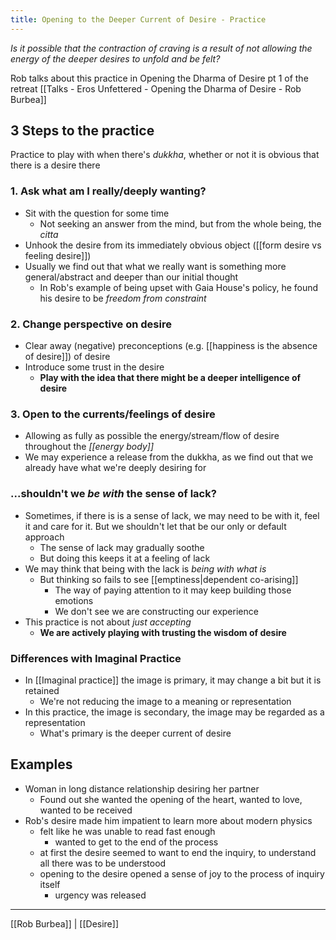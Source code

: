 ```yaml
---
title: Opening to the Deeper Current of Desire - Practice
---
```

*Is it possible that the contraction of craving is a result of not allowing the energy of the deeper desires to unfold and be felt?*

Rob talks about this practice in Opening the Dharma of Desire pt 1 of the retreat [[Talks - Eros Unfettered - Opening the Dharma of Desire - Rob Burbea]] 

## 3 Steps to the practice
Practice to play with when there's *dukkha*, whether or not it is obvious that there is a desire there

### 1. Ask what am I really/deeply wanting?
- Sit with the question for some time
	- Not seeking an answer from the mind, but from the whole being, the *citta*
- Unhook the desire from its immediately obvious object ([[form desire vs feeling desire]])
- Usually we find out that what we really want is something more general/abstract and deeper than our initial thought
	- In Rob's example of being upset with Gaia House's policy, he found his desire to be *freedom from constraint*

### 2. Change perspective on desire
- Clear away (negative) preconceptions (e.g. [[happiness is the absence of desire]]) of desire
- Introduce some trust in the desire
	- **Play with the idea that there might be a deeper intelligence of desire**

### 3. Open to the currents/feelings of desire
- Allowing as fully as possible the energy/stream/flow of desire throughout the *[[energy body]]*  
- We may experience a release from the dukkha, as we find out that we already have what we're deeply desiring for

### ...shouldn't we *be with* the sense of lack?
- Sometimes, if there is is a sense of lack, we may need to be with it, feel it and care for it. But we shouldn't let that be our only or default approach
	- The sense of lack may gradually soothe
	- But doing this keeps it at a feeling of lack
- We may think that being with the lack is *being with what is*
	- But thinking so fails to see  [[emptiness|dependent co-arising]]
		- The way of paying attention to it may keep building those emotions
		- We don't see we are constructing our experience
- This practice is not about *just accepting*
	- **We are actively playing with trusting the wisdom of desire**

### Differences with Imaginal Practice
- In [[Imaginal practice]] the image is primary, it may change a bit but it is retained
	- We're not reducing the image to a meaning or representation
- In this practice, the image is secondary, the image may be regarded as a representation
	- What's primary is the deeper current of desire

## Examples
- Woman in long distance relationship desiring her partner
	- Found out she wanted the opening of the heart, wanted to love, wanted to be received
- Rob's desire made him impatient to learn more about modern physics
	- felt like he was unable to read fast enough
		- wanted to get to the end of the process
	- at first the desire seemed to want to end the inquiry, to understand all there was to be understood
	- opening to the desire opened a sense of joy to the process of inquiry itself
		- urgency was released

-------------------
[[Rob Burbea]] | [[Desire]]